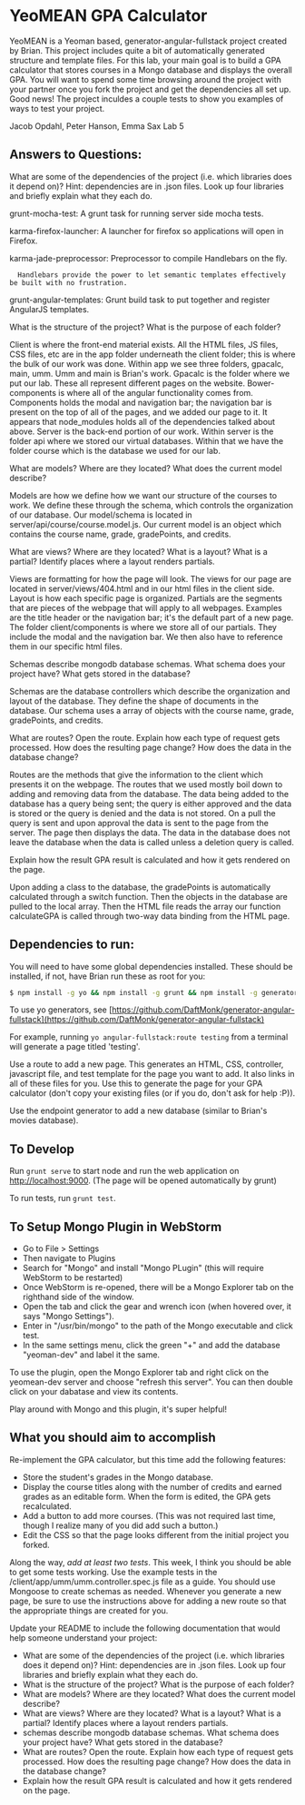 YeoMEAN GPA Calculator
======================

YeoMEAN is a Yeoman based, generator-angular-fullstack project created by Brian. This project includes quite a bit of automatically generated structure and template files. For this lab, your main goal is to build a GPA calculator that stores courses in a Mongo database and displays the overall GPA. You will want to spend some time browsing around the project with your partner once you fork the project and get the dependencies all set up. Good news! The project inculdes a couple tests to show you examples of ways to test your project.

Jacob Opdahl, Peter Hanson, Emma Sax
Lab 5

## Answers to Questions:
What are some of the dependencies of the project (i.e. which libraries does it depend on)? Hint: dependencies are in .json files. Look up four libraries and briefly explain what they each do.

  grunt-mocha-test: A grunt task for running server side mocha tests.
  
  karma-firefox-launcher: A launcher for firefox so applications will open in Firefox.
  
  karma-jade-preprocessor: Preprocessor to compile Handlebars on the fly.
      
      Handlebars provide the power to let semantic templates effectively be built with no frustration.
  
  grunt-angular-templates: Grunt build task to put together and register AngularJS templates.

What is the structure of the project? What is the purpose of each folder?

  Client is where the front-end material exists. All the HTML files, JS files, CSS files, etc are in the app folder underneath the client folder; this is where the bulk of our work was done. Within app we see three folders, gpacalc, main, umm. Umm and main is Brian's work. Gpacalc is the folder where we put our lab. These all represent different pages on the website. Bower-components is where all of the angular functionality comes from. Components holds the modal and navigation bar; the navigation bar is present on the top of all of the pages, and we added our page to it. It appears that node_modules holds all of the dependencies talked about above. Server is the back-end portion of our work. Within server is the folder api where we stored our virtual databases. Within that we have the folder course which is the database we used for our lab.

What are models? Where are they located? What does the current model describe?

  Models are how we define how we want our structure of the courses to work. We define these through the schema, which controls the organization of our database. Our model/schema is located in server/api/course/course.model.js. Our current model is an object which contains the course name, grade, gradePoints, and credits.

What are views? Where are they located? What is a layout? What is a partial? Identify places where a layout renders partials.

  Views are formatting for how the page will look. The views for our page are located in server/views/404.html and in our html files in the client side. Layout is how each specific page is organized. Partials are the segments that are pieces of the webpage that will apply to all webpages. Examples are the title header or the navigation bar; it's the default part of a new page. The folder client/components is where we store all of our partials. They include the modal and the navigation bar. We then also have to reference them in our specific html files.

Schemas describe mongodb database schemas. What schema does your project have? What gets stored in the database?

  Schemas are the database controllers which describe the organization and layout of the database. They define the shape of documents in the database. Our schema uses a array of objects with the course name, grade, gradePoints, and credits.

What are routes? Open the route. Explain how each type of request gets processed. How does the resulting page change? How does the data in the database change?

  Routes are the methods that give the information to the client which presents it on the webpage. The routes that we used mostly boil down to adding and removing data from the database. The data being added to the database has a query being sent; the query is either approved and the data is stored or the query is denied and the data is not stored. On a pull the query is sent and upon approval the data is sent to the page from the server. The page then displays the data. The data in the database does not leave the database when the data is called unless a deletion query is called.

Explain how the result GPA result is calculated and how it gets rendered on the page.

  Upon adding a class to the database, the gradePoints is automatically calculated through a switch function. Then the objects in the database are pulled to the local array. Then the HTML file reads the array our function calculateGPA is called through two-way data binding from the HTML page. 

## Dependencies to run:

You will need to have some global dependencies installed. These should be installed, if not, have Brian run these as root for you:

```sh
$ npm install -g yo && npm install -g grunt && npm install -g generator-angular-fullstack
```

To use yo generators, see [https://github.com/DaftMonk/generator-angular-fullstack](https://github.com/DaftMonk/generator-angular-fullstack)

For example, running ```yo angular-fullstack:route testing``` from a terminal will generate a page titled 'testing'.

Use a route to add a new page. This generates an HTML, CSS, controller, javascript file, and test template for the page you want to add. It also links in all of these files for you. Use this to generate the page for your GPA calculator (don't copy your existing files (or if you do, don't ask for help :P)).

Use the endpoint generator to add a new database (similar to Brian's movies database).

## To Develop

Run ```grunt serve``` to start node and run the web application on [http://localhost:9000](http://localhost:9000). (The page will be opened automatically by grunt)

To run tests, run ```grunt test```.

## To Setup Mongo Plugin in WebStorm

* Go to File > Settings
* Then navigate to Plugins
* Search for "Mongo" and install "Mongo PLugin" (this will require WebStorm to be restarted)
* Once WebStorm is re-opened, there will be a Mongo Explorer tab on the righthand side of the window.
* Open the tab and click the gear and wrench icon (when hovered over, it says "Mongo Settings").
* Enter in "/usr/bin/mongo" to the path of the Mongo executable and click test.
* In the same settings menu, click the green "+" and add the database "yeoman-dev" and label it the same.

To use the plugin, open the Mongo Explorer tab and right click on the yeomean-dev server and choose "refresh this server". You can then double click on your dabatase and view its contents.

Play around with Mongo and this plugin, it's super helpful!

## What you should aim to accomplish

Re-implement the GPA calculator, but this time add the following features:
* Store the student's grades in the Mongo database.
* Display the course titles along with the number of credits and earned grades as an editable form. When the form is edited, the GPA gets recalculated.
* Add a button to add more courses. (This was not required last time, though I realize many of you did add such a button.)
* Edit the CSS so that the page looks different from the initial project you forked.

Along the way, *add at least two tests*. This week, I think you should be able to get some tests working. Use the example tests in the /client/app/umm/umm.controller.spec.js file as a guide. You should use Mongoose to create schemas as needed. Whenever you generate a new page, be sure to use the instructions above for adding a new route so that the appropriate things are created for you.

Update your README to include the following documentation that would help someone understand your project:
* What are some of the dependencies of the project (i.e. which libraries does it depend on)? Hint: dependencies are in .json files. Look up four libraries and briefly explain what they each do.
* What is the structure of the project? What is the purpose of each folder?
* What are models? Where are they located? What does the current model describe?
* What are views? Where are they located? What is a layout? What is a partial? Identify places where a layout renders partials.
* schemas describe mongodb database schemas. What schema does your project have? What gets stored in the database?
* What are routes? Open the route. Explain how each type of request gets processed. How does the resulting page change? How does the data in the database change?
* Explain how the result GPA result is calculated and how it gets rendered on the page.
